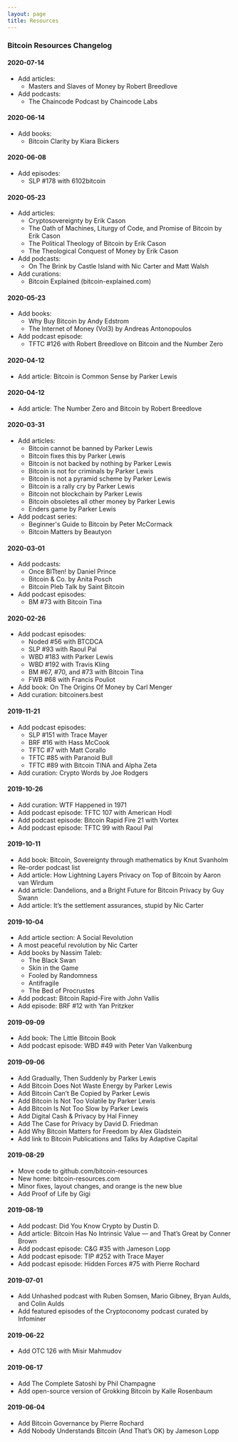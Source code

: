 ```yaml
---
layout: page
title: Resources
---
```


### Bitcoin Resources Changelog

#### 2020-07-14
- Add articles:
  - Masters and Slaves of Money by Robert Breedlove
- Add podcasts:
  - The Chaincode Podcast by Chaincode Labs

#### 2020-06-14
- Add books:
  - Bitcoin Clarity by Kiara Bickers

#### 2020-06-08
- Add episodes:
  - SLP #178 with 6102bitcoin

#### 2020-05-23
- Add articles:
  - Cryptosovereignty by Erik Cason
  - The Oath of Machines, Liturgy of Code, and Promise of Bitcoin by Erik Cason
  - The Political Theology of Bitcoin by Erik Cason
  - The Theological Conquest of Money by Erik Cason
- Add podcasts:
  - On The Brink by Castle Island with Nic Carter and Matt Walsh
- Add curations:
  - Bitcoin Explained (bitcoin-explained.com)

#### 2020-05-23
- Add books:
  - Why Buy Bitcoin by Andy Edstrom
  - The Internet of Money (Vol3) by Andreas Antonopoulos
- Add podcast episode:
  - TFTC #126 with Robert Breedlove on Bitcoin and the Number Zero

#### 2020-04-12
- Add article: Bitcoin is Common Sense by Parker Lewis

#### 2020-04-12
- Add article: The Number Zero and Bitcoin by Robert Breedlove

#### 2020-03-31
- Add articles:
  - Bitcoin cannot be banned by Parker Lewis
  - Bitcoin fixes this by Parker Lewis
  - Bitcoin is not backed by nothing by Parker Lewis
  - Bitcoin is not for criminals by Parker Lewis
  - Bitcoin is not a pyramid scheme by Parker Lewis
  - Bitcoin is a rally cry by Parker Lewis
  - Bitcoin not blockchain by Parker Lewis
  - Bitcoin obsoletes all other money by Parker Lewis
  - Enders game by Parker Lewis
- Add podcast series:
  - Beginner's Guide to Bitcoin by Peter McCormack
  - Bitcoin Matters by Beautyon

#### 2020-03-01
- Add podcasts:
  - Once BITten! by Daniel Prince
  - Bitcoin & Co. by Anita Posch
  - Bitcoin Pleb Talk by Saint Bitcoin
- Add podcast episodes:
  - BM #73 with Bitcoin Tina

#### 2020-02-26
- Add podcast episodes:
  - Noded #56 with BTCDCA
  - SLP #93 with Raoul Pal
  - WBD #183 with Parker Lewis
  - WBD #192 with Travis Kling
  - BM #67, #70, and #73 with Bitcoin Tina
  - FWB #68 with Francis Pouliot
- Add book: On The Origins Of Money by Carl Menger
- Add curation: bitcoiners.best

#### 2019-11-21
- Add podcast episodes:
  - SLP #151 with Trace Mayer
  - BRF #16 with Hass McCook
  - TFTC #7 with Matt Corallo
  - TFTC #85 with Paranoid Bull
  - TFTC #89 with Bitcoin TINA and Alpha Zeta
- Add curation: Crypto Words by Joe Rodgers

#### 2019-10-26
- Add curation: WTF Happened in 1971
- Add podcast episode: TFTC 107 with American Hodl
- Add podcast episode: Bitcoin Rapid Fire 21 with Vortex
- Add podcast episode: TFTC 99 with Raoul Pal

#### 2019-10-11
- Add book: Bitcoin, Sovereignty through mathematics by Knut Svanholm
- Re-order podcast list
- Add article: How Lightning Layers Privacy on Top of Bitcoin by Aaron van Wirdum
- Add article: Dandelions, and a Bright Future for Bitcoin Privacy by Guy Swann
- Add article: It’s the settlement assurances, stupid by Nic Carter

#### 2019-10-04
- Add article section: A Social Revolution
- A most peaceful revolution by Nic Carter
- Add books by Nassim Taleb:
  - The Black Swan
  - Skin in the Game
  - Fooled by Randomness
  - Antifragile
  - The Bed of Procrustes
- Add podcast: Bitcoin Rapid-Fire with John Vallis
- Add episode: BRF #12 with Yan Pritzker

#### 2019-09-09
- Add book: The Little Bitcoin Book
- Add podcast episode: WBD #49 with Peter Van Valkenburg

#### 2019-09-06
- Add Gradually, Then Suddenly by Parker Lewis
- Add Bitcoin Does Not Waste Energy by Parker Lewis
- Add Bitcoin Can’t Be Copied by Parker Lewis
- Add Bitcoin Is Not Too Volatile by Parker Lewis
- Add Bitcoin Is Not Too Slow by Parker Lewis
- Add Digital Cash & Privacy by Hal Finney
- Add The Case for Privacy by David D. Friedman
- Add Why Bitcoin Matters for Freedom by Alex Gladstein
- Add link to Bitcoin Publications and Talks by Adaptive Capital

#### 2019-08-29
- Move code to github.com/bitcoin-resources
- New home: bitcoin-resources.com
- Minor fixes, layout changes, and orange is the new blue
- Add Proof of Life by Gigi

#### 2019-08-19
- Add podcast: Did You Know Crypto by Dustin D.
- Add article: Bitcoin Has No Intrinsic Value — and That’s Great by Conner Brown
- Add podcast episode: C&G #35 with Jameson Lopp
- Add podcast episode: TIP #252 with Trace Mayer
- Add podcast episode: Hidden Forces #75 with Pierre Rochard

#### 2019-07-01
- Add Unhashed podcast with Ruben Somsen, Mario Gibney, Bryan Aulds, and Colin Aulds
- Add featured episodes of the Cryptoconomy podcast curated by Infominer

#### 2019-06-22
- Add OTC 126 with Misir Mahmudov

#### 2019-06-17
- Add The Complete Satoshi by Phil Champagne
- Add open-source version of Grokking Bitcoin by Kalle Rosenbaum

#### 2019-06-04
- Add Bitcoin Governance by Pierre Rochard
- Add Nobody Understands Bitcoin (And That’s OK) by Jameson Lopp
